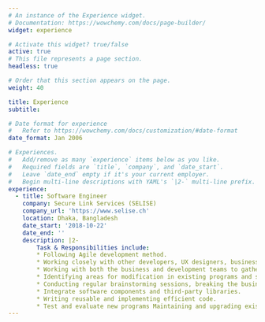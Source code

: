 ```yaml
---
# An instance of the Experience widget.
# Documentation: https://wowchemy.com/docs/page-builder/
widget: experience

# Activate this widget? true/false
active: true
# This file represents a page section.
headless: true

# Order that this section appears on the page.
weight: 40

title: Experience
subtitle:

# Date format for experience
#   Refer to https://wowchemy.com/docs/customization/#date-format
date_format: Jan 2006

# Experiences.
#   Add/remove as many `experience` items below as you like.
#   Required fields are `title`, `company`, and `date_start`.
#   Leave `date_end` empty if it's your current employer.
#   Begin multi-line descriptions with YAML's `|2-` multi-line prefix.
experience:
  - title: Software Engineer
    company: Secure Link Services (SELISE)
    company_url: 'https://www.selise.ch'
    location: Dhaka, Bangladesh
    date_start: '2018-10-22'
    date_end: ''
    description: |2-
        Task & Responsibilities include:
        * Following Agile development method. 
        * Working closely with other developers, UX designers, business and systems analysts. 
        * Working with both the business and development teams to gather and analyze the business requirement. 
        * Identifying areas for modification in existing programs and subsequently developing these modifications.
        * Conducting regular brainstorming sessions, breaking the business story into smaller tasks and subtasks. Research, design, implement and manage project.
        * Integrate software components and third-party libraries.
        * Writing reusable and implementing efficient code. 
        * Test and evaluate new programs Maintaining and upgrading existing systems
---
```

